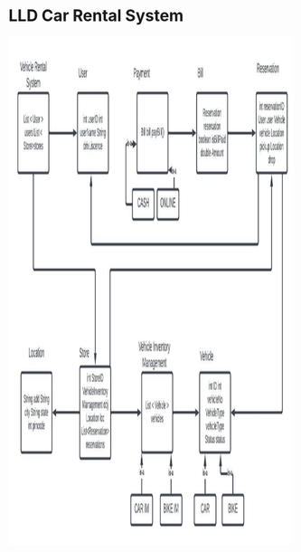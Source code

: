 # LLD Car Rental System


<img  align="left" alt="Git" width="1000px" height="900px" 
     src="https://github.com/sat5297/LowLevelDesign/blob/master/LLDCarRentalSystem/LLDCarRental.jpeg" />
